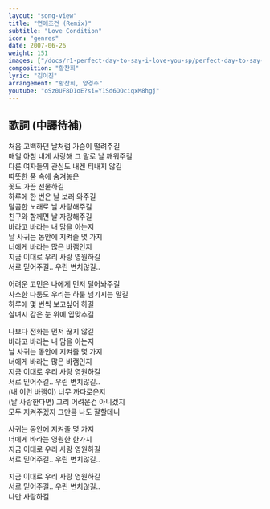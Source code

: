 ```yaml
---
layout: "song-view"
title: "연애조건 (Remix)"
subtitle: "Love Condition"
icon: "genres"
date: 2007-06-26
weight: 151
images: ["/docs/r1-perfect-day-to-say-i-love-you-sp/perfect-day-to-say-i-love-you-sp.jpg"]
composition: "황찬희"
lyric: "김이진"
arrangement: "황찬희, 양경주"
youtube: "oSz0UF8D1oE?si=Y1Sd6OOciqxM8hgj"
---
```


## 歌詞 (中譯待補)

처음 고백하던 날처럼 가슴이 떨려주길  
매일 아침 내게 사랑해 그 말로 날 깨워주길  
다른 여자들의 관심도 내겐 티내지 않길  
따뜻한 품 속에 숨겨놓은  
꽃도 가끔 선물하길  
하루에 한 번은 날 보러 와주길  
달콤한 노래로 날 사랑해주길  
친구와 함께면 날 자랑해주길  
바라고 바라는 내 맘을 아는지  
날 사귀는 동안에 지켜줄 몇 가지  
너에게 바라는 많은 바램인지  
지금 이대로 우리 사랑 영원하길  
서로 믿어주길.. 우린 변치않길..  

어려운 고민은 나에게 먼저 털어놔주길  
사소한 다툼도 우리는 하룰 넘기지는 말길  
하루에 몇 번씩 보고싶어 하길  
살며시 감은 눈 위에 입맞추길  

나보다 전화는 먼저 끊지 않길  
바라고 바라는 내 맘을 아는지  
날 사귀는 동안에 지켜줄 몇 가지  
너에게 바라는 많은 바램인지  
지금 이대로 우리 사랑 영원하길  
서로 믿어주길.. 우린 변치않길..  
(내 이런 바램이) 너무 까다로운지  
(날 사랑한다면) 그리 어려운건 아니겠지  
모두 지켜주겠지 그만큼 나도 잘할테니  

사귀는 동안에 지켜줄 몇 가지  
너에게 바라는 영원한 한가지  
지금 이대로 우리 사랑 영원하길  
서로 믿어주길.. 우린 변치않길..  

지금 이대로 우리 사랑 영원하길  
서로 믿어주길.. 우린 변치않길..  
나만 사랑하길  
